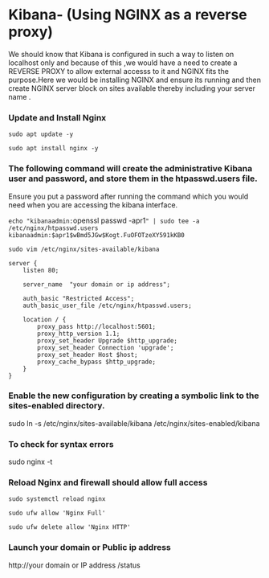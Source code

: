 # Kibana- (Using NGINX as a reverse proxy)


We should know that Kibana is configured in such a way to listen on localhost only  and because of this ,we  would have a need to create a REVERSE PROXY to allow external accesss to it and NGINX fits the purpose.Here we would be  installing NGINX and ensure its running and then  create NGINX server block on sites available thereby including your server name  .

### Update and Install Nginx 

`sudo apt update -y`

`sudo apt install nginx -y`


### The following command will create the administrative Kibana user and password, and store them in the htpasswd.users file.

Ensure you put a password after running the command which you would need when you are accessing the kibana interface.

`echo "kibanaadmin:`openssl passwd -apr1`" | sudo tee -a /etc/nginx/htpasswd.users
kibanaadmin:$apr1$wBmd5JGw$Kogt.FuOFOTzeXY591kKB0`

`sudo vim /etc/nginx/sites-available/kibana`

```
server {
    listen 80;

    server_name  "your domain or ip address";

    auth_basic "Restricted Access";
    auth_basic_user_file /etc/nginx/htpasswd.users;

    location / {
        proxy_pass http://localhost:5601;
        proxy_http_version 1.1;
        proxy_set_header Upgrade $http_upgrade;
        proxy_set_header Connection 'upgrade';
        proxy_set_header Host $host;
        proxy_cache_bypass $http_upgrade;
    }
}
```

### Enable the new configuration by creating a symbolic link to the sites-enabled directory.

sudo ln -s /etc/nginx/sites-available/kibana /etc/nginx/sites-enabled/kibana


### To check for syntax errors

sudo nginx -t

### Reload Nginx and firewall should allow full access

`sudo systemctl reload nginx`

`sudo ufw allow 'Nginx Full'`

`sudo ufw delete allow 'Nginx HTTP'`


### Launch your domain or Public ip address 

http://your domain or IP address /status
